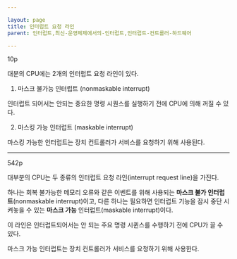 ```yaml
---

layout: page
title: 인터럽트 요청 라인
parent: 인터럽트,최신-운영체제에서의-인터럽트,인터럽트-컨트롤러-하드웨어

---
```

10p

대분의 CPU에는 2개의 인터럽트 요청 라인이 있다.

1. 마스크 불가능 인터럽트 (nonmaskable interrupt)

인터럽트 되어서는 안되는 중요한 명령 시퀀스를 실행하기 전에 CPU에 의해 꺼질 수 있다.

2. 마스킹 가능 인터럽트 (maskable interrupt)

마스킹 가능한 인터럽트는 장치 컨트롤러가 서비스를 요청하기 위해 사용된다.

---

542p

대부분의 CPU는 두 종류의 인터럽트 요청 라인(interrupt request line)을 가진다.

하나는 회복 불가능한 메모리 오류와 같은 이벤트를 위해 사용되는 **마스크 불가 인터럽트**(nonmaskable interrupt)이고, 다른 하나는 필요하면 인터럽트 기능을 잠시 중단 시켜놓을 수 있는 **마스크 가능** 인터럽트(maskable interrupt)이다.

이 라인은 인터럽트되어서는 안 되는 주요 명령 시퀸스를 수행하기 전에 CPU가 끌 수 있다.

마스크 가능 인터럽트는 장치 컨트롤러가 서비스를 요청하기 위해 사용한다.
